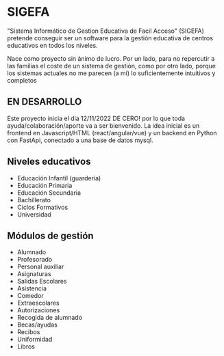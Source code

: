 # SIGEFA
"Sistema Informático de Gestion Educativa de Facil Acceso" (SIGEFA) pretende conseguir ser un software para la gestión educativa de centros educativos en todos los niveles.

Nace como proyecto sin ánimo de lucro. Por un lado, para no repercutir a las familias el coste de un sistema de gestión, como por otro lado, porque los sistemas actuales no me parecen (a mi) lo suficientemente intuitivos y completos

## EN DESARROLLO
Este proyecto inicia el dia 12/11/2022 DE CERO! por lo que toda ayuda/colaboración/aporte va a ser bienvenido.
La idea inicial es un frontend en Javascript/HTML (react/angular/vue) y un backend en Python con FastApi, conectado a una base de datos mysql.


## Niveles educativos
- Educación Infantil (guardería)
- Educación Primaria
- Educación Secundaria
- Bachillerato
- Ciclos Formativos
- Universidad

## Módulos de gestión
- Alumnado
- Profesorado
- Personal auxiliar
- Asignaturas
- Salidas Escolares
- Asistencia
- Comedor
- Extraescolares
- Autorizaciones
- Recogida de alumnado
- Becas/ayudas
- Recibos
- Uniformidad
- Libros 

